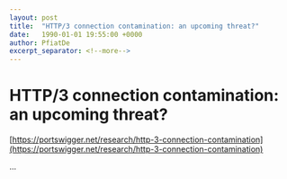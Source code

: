 ```yaml
---
layout: post
title:  "HTTP/3 connection contamination: an upcoming threat?"
date:   1990-01-01 19:55:00 +0000
author: PfiatDe
excerpt_separator: <!--more-->
---
```


# HTTP/3 connection contamination: an upcoming threat?

[https://portswigger.net/research/http-3-connection-contamination](https://portswigger.net/research/http-3-connection-contamination)

...
<!--more-->
